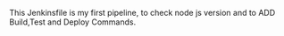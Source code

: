 This Jenkinsfile is my first pipeline, to check node js version and to ADD Build,Test and Deploy Commands.
